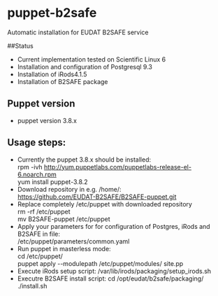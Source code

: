 # puppet-b2safe

Automatic installation for EUDAT B2SAFE service 

##Status

* Current implementation tested on Scientific Linux 6 
* Installation and configuration of Postgresql 9.3 
* Installation of iRods4.1.5
* Installation of B2SAFE package  

## Puppet version 
* puppet version 3.8.x

## Usage steps: 
* Currently the puppet 3.8.x should be installed:<br> 
  rpm -ivh http://yum.puppetlabs.com/puppetlabs-release-el-6.noarch.rpm <br>
  yum install puppet-3.8.2
* Download repository in e.g. /home/:<br>
  https://github.com/EUDAT-B2SAFE/B2SAFE-puppet.git
* Replace completely /etc/puppet with downloaded repository <br>
   rm -rf /etc/puppet <br>
   mv B2SAFE-puppet /etc/puppet
* Apply your parameters for for configuration of Postgres, iRods and B2SAFE in file:<br>
  /etc/puppet/parameters/common.yaml 
* Run puppet in masterless mode: <br>
   cd /etc/puppet/<br>
   puppet apply --modulepath /etc/puppet/modules/ site.pp
* Execute iRods setup script: 
  /var/lib/irods/packaging/setup_irods.sh
* Executre B2SAFE install script: 
  cd /opt/eudat/b2safe/packaging/<br>
  ./install.sh  
